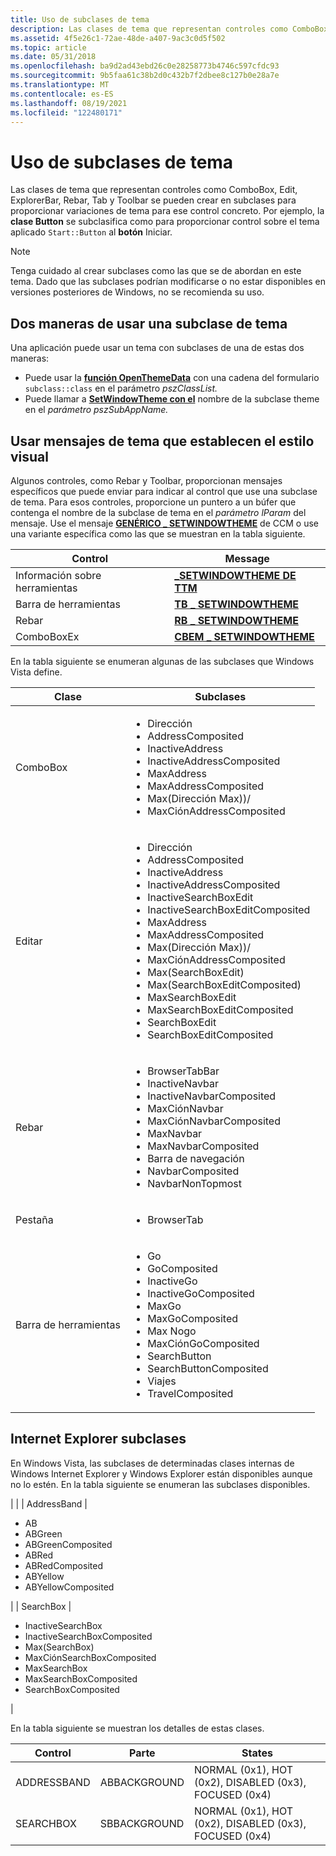 ```yaml
---
title: Uso de subclases de tema
description: Las clases de tema que representan controles como ComboBox, Edit, ExplorerBar, Rebar, Tab y Toolbar se pueden crear en subclases para proporcionar variaciones de tema para ese control concreto.
ms.assetid: 4f5e26c1-72ae-48de-a407-9ac3c0d5f502
ms.topic: article
ms.date: 05/31/2018
ms.openlocfilehash: ba9d2ad43ebd26c0e28258773b4746c597cfdc93
ms.sourcegitcommit: 9b5faa61c38b2d0c432b7f2dbee8c127b0e28a7e
ms.translationtype: MT
ms.contentlocale: es-ES
ms.lasthandoff: 08/19/2021
ms.locfileid: "122480171"
---
```

# <a name="using-theme-subclasses"></a>Uso de subclases de tema

Las clases de tema que representan controles como ComboBox, Edit, ExplorerBar, Rebar, Tab y Toolbar se pueden crear en subclases para proporcionar variaciones de tema para ese control concreto. Por ejemplo, la **clase Button** se subclasifica como para proporcionar control sobre el tema aplicado `Start::Button` al **botón** Iniciar.

> [!Note]  
> Tenga cuidado al crear subclases como las que se de abordan en este tema. Dado que las subclases podrían modificarse o no estar disponibles en versiones posteriores de Windows, no se recomienda su uso.

 

## <a name="two-ways-to-use-a-theme-subclass"></a>Dos maneras de usar una subclase de tema

Una aplicación puede usar un tema con subclases de una de estas dos maneras:

-   Puede usar la [**función OpenThemeData**](/windows/desktop/api/Uxtheme/nf-uxtheme-openthemedata) con una cadena del formulario `subclass::class` en el parámetro *pszClassList.*
-   Puede llamar a [**SetWindowTheme con el**](/windows/desktop/api/Uxtheme/nf-uxtheme-setwindowtheme) nombre de la subclase theme en el *parámetro pszSubAppName.*

## <a name="using-theme-messages-that-set-visual-style"></a>Usar mensajes de tema que establecen el estilo visual

Algunos controles, como Rebar y Toolbar, proporcionan mensajes específicos que puede enviar para indicar al control que use una subclase de tema. Para esos controles, proporcione un puntero a un búfer que contenga el nombre de la subclase de tema en el *parámetro lParam* del mensaje. Use el mensaje [**GENÉRICO \_ SETWINDOWTHEME**](ccm-setwindowtheme.md) de CCM o use una variante específica como las que se muestran en la tabla siguiente.



| Control    | Message                                             |
|------------|-----------------------------------------------------|
| Información sobre herramientas    | [**\_SETWINDOWTHEME DE TTM**](ttm-setwindowtheme.md)   |
| Barra de herramientas    | [**TB \_ SETWINDOWTHEME**](tb-setwindowtheme.md)     |
| Rebar      | [**RB \_ SETWINDOWTHEME**](rb-setwindowtheme.md)     |
| ComboBoxEx | [**CBEM \_ SETWINDOWTHEME**](cbem-setwindowtheme.md) |



 

En la tabla siguiente se enumeran algunas de las subclases que Windows Vista define.




| Clase | Subclases  | 
|-------|------------|
| ComboBox | <ul><li>Dirección</li><li>AddressComposited</li><li>InactiveAddress</li><li>InactiveAddressComposited</li><li>MaxAddress</li><li>MaxAddressComposited</li><li>Max(Dirección Max))/</li><li>MaxCiónAddressComposited</li></ul> | 
| Editar | <ul><li>Dirección</li><li>AddressComposited</li><li>InactiveAddress</li><li>InactiveAddressComposited</li><li>InactiveSearchBoxEdit</li><li>InactiveSearchBoxEditComposited</li><li>MaxAddress</li><li>MaxAddressComposited</li><li>Max(Dirección Max))/</li><li>MaxCiónAddressComposited</li><li>Max(SearchBoxEdit)</li><li>Max(SearchBoxEditComposited)</li><li>MaxSearchBoxEdit</li><li>MaxSearchBoxEditComposited</li><li>SearchBoxEdit</li><li>SearchBoxEditComposited</li></ul> | 
| Rebar | <ul><li>BrowserTabBar</li><li>InactiveNavbar</li><li>InactiveNavbarComposited</li><li>MaxCiónNavbar</li><li>MaxCiónNavbarComposited</li><li>MaxNavbar</li><li>MaxNavbarComposited</li><li>Barra de navegación</li><li>NavbarComposited</li><li>NavbarNonTopmost</li></ul> | 
| Pestaña | <ul><li>BrowserTab</li></ul> | 
| Barra de herramientas | <ul><li>Go</li><li>GoComposited</li><li>InactiveGo</li><li>InactiveGoComposited</li><li>MaxGo</li><li>MaxGoComposited</li><li>Max Nogo</li><li>MaxCiónGoComposited</li><li>SearchButton</li><li>SearchButtonComposited</li><li>Viajes</li><li>TravelComposited</li></ul> | 




 

## <a name="internet-explorer-subclasses"></a>Internet Explorer subclases

En Windows Vista, las subclases de determinadas clases internas de Windows Internet Explorer y Windows Explorer están disponibles aunque no lo estén. En la tabla siguiente se enumeran las subclases disponibles.




| | | AddressBand | <ul><li>AB</li><li>ABGreen</li><li>ABGreenComposited</li><li>ABRed</li><li>ABRedComposited</li><li>ABYellow</li><li>ABYellowComposited</li></ul> | | SearchBox | <ul><li>InactiveSearchBox</li><li>InactiveSearchBoxComposited</li><li>Max(SearchBox)</li><li>MaxCiónSearchBoxComposited</li><li>MaxSearchBox</li><li>MaxSearchBoxComposited</li><li>SearchBoxComposited</li></ul> | 




 

En la tabla siguiente se muestran los detalles de estas clases.



| Control     | Parte         | States                                                 |
|-------------|--------------|--------------------------------------------------------|
| ADDRESSBAND | ABBACKGROUND | NORMAL (0x1), HOT (0x2), DISABLED (0x3), FOCUSED (0x4) |
| SEARCHBOX   | SBBACKGROUND | NORMAL (0x1), HOT (0x2), DISABLED (0x3), FOCUSED (0x4) |



 

 

 




